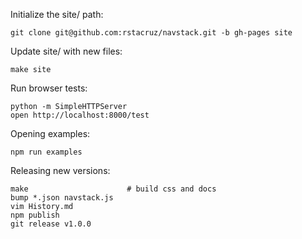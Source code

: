 Initialize the site/ path:

    git clone git@github.com:rstacruz/navstack.git -b gh-pages site

Update site/ with new files:

    make site

Run browser tests:

    python -m SimpleHTTPServer
    open http://localhost:8000/test

Opening examples:

    npm run examples

Releasing new versions:

    make                      # build css and docs
    bump *.json navstack.js
    vim History.md
    npm publish
    git release v1.0.0

